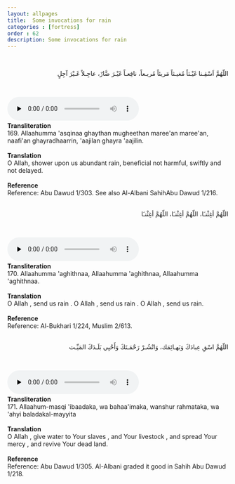 ```yaml
---
layout: allpages
title:  Some invocations for rain
categories : [fortress]
order : 62
description: Some invocations for rain
---
```


&nbsp;
<div class="arabictext" dir="RTL">

اللّهُمَّ اَسْقِـنا غَيْـثاً مُغيـثاً مَريئاً مُريـعاً، نافِعـاً غَيْـرَ ضَّارٌ، عاجِـلاً غَـيْرَ آجِلٍ

</div>

&nbsp;


<audio controls  preload="none">
  <source src="{{ site.baseurl }}/audio/fortress/169.mp3" type="audio/mpeg">
Your browser does not support the audio element.
</audio>&nbsp;

<div class="duaextra" tabindex="0"> <div onclick = "void(0)"><strong>Transliteration</strong></div> <div class="extra">
169. Allaahumma 'asqinaa ghaythan mugheethan maree'an maree'an, naafi'an ghayradhaarrin, 'aajilan ghayra 'aajilin.

</div> </div> &nbsp;
<div class="duaextra" tabindex="0"> <div onclick = "void(0)"><strong>Translation</strong></div> <div class="extra">
O Allah, shower upon us abundant rain, beneficial not harmful, swiftly and not delayed.

</div> </div> &nbsp;
<div class="duaextra" tabindex="0"> <div onclick = "void(0)"><strong>Reference</strong></div> <div class="extra">
Reference: Abu Dawud 1/303. See also Al-Albani SahihAbu Dawud 1/216.

</div> </div>
&nbsp;
<div class="arabictext" dir="RTL">

اللّهُمَّ أغِثْنـَا، اللّهُمَّ أغِثْنـَا، اللّهُمَّ أغِثْنـَا

</div>

&nbsp;


<audio controls  preload="none">
  <source src="{{ site.baseurl }}/audio/fortress/170.mp3" type="audio/mpeg">
Your browser does not support the audio element.
</audio>&nbsp;

<div class="duaextra" tabindex="0"> <div onclick = "void(0)"><strong>Transliteration</strong></div> <div class="extra">
170. Allaahumma 'aghithnaa, Allaahumma 'aghithnaa, Allaahumma 'aghithnaa.

</div> </div> &nbsp; 
<div class="duaextra" tabindex="0"> <div onclick = "void(0)"><strong>Translation</strong></div> <div class="extra">
O Allah , send us rain . O Allah , send us rain . O Allah , send us rain.

</div> </div> &nbsp; 
<div class="duaextra" tabindex="0"> <div onclick = "void(0)"><strong>Reference</strong></div> <div class="extra">
Reference: Al-Bukhari 1/224, Muslim 2/613.

</div> </div>
&nbsp;
<div class="arabictext" dir="RTL">

اللّهُمَّ اسْقِ عِبادَكَ وَبَهـائِمَك، وَانْشُـرْ رَحْمَـتَكَ وَأَحْيِي بَلَـدَكَ المَيِّـت

</div>

&nbsp;


<audio controls  preload="none">
  <source src="{{ site.baseurl }}/audio/fortress/171.mp3" type="audio/mpeg">
Your browser does not support the audio element.
</audio> &nbsp;

<div class="duaextra" tabindex="0"> <div onclick = "void(0)"><strong>Transliteration</strong></div> <div class="extra">
171. Allaahum-masqi 'ibaadaka, wa bahaa'imaka, wanshur rahmataka, wa 'ahyi baladakal-mayyita

</div> </div> &nbsp;
<div class="duaextra" tabindex="0"> <div onclick = "void(0)"><strong>Translation</strong></div> <div class="extra">
O Allah , give water to Your slaves , and Your livestock , and spread Your mercy , and revive Your dead land.

</div> </div> &nbsp;
<div class="duaextra" tabindex="0"> <div onclick = "void(0)"><strong>Reference</strong></div> <div class="extra">
Reference: Abu Dawud 1/305. Al-Albani graded it good in Sahih Abu Dawud 1/218.

</div> </div>

